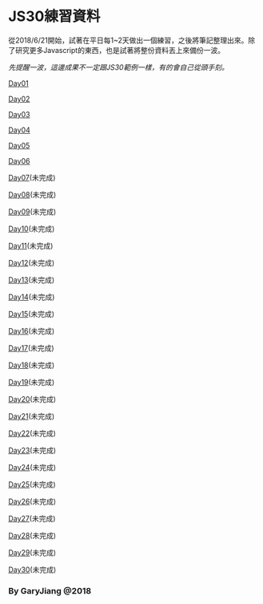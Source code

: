 # JS30練習資料

從2018/6/21開始，試著在平日每1~2天做出一個練習，之後將筆記整理出來。除了研究更多Javascript的東西，也是試著將整份資料丟上來備份一波。

*先提醒一波，這邊成果不一定跟JS30範例一樣，有的會自己從頭手刻。*


[Day01](https://kagami91582.github.io/javascript30/Day01-DrumKit/index.html)

[Day02](https://kagami91582.github.io/javascript30/Day02-JS%20and%20CSS%20Clock/index.html)

[Day03](https://kagami91582.github.io/javascript30/Day03-CSS-Variables/index.html)

[Day04](https://kagami91582.github.io/javascript30/Day04-Array%20Cardio%20Day1/index.html)

[Day05](https://kagami91582.github.io/javascript30/Day05-Flex%20Panels/index.html)

[Day06](https://kagami91582.github.io/javascript30/Day06-Type%20Ahead/index.html)

[Day07]()(未完成)

[Day08]()(未完成)

[Day09]()(未完成)

[Day10]()(未完成)

[Day11]()(未完成)

[Day12]()(未完成)

[Day13]()(未完成)

[Day14]()(未完成)

[Day15]()(未完成)

[Day16]()(未完成)

[Day17]()(未完成)

[Day18]()(未完成)

[Day19]()(未完成)

[Day20]()(未完成)

[Day21]()(未完成)

[Day22]()(未完成)

[Day23]()(未完成)

[Day24]()(未完成)

[Day25]()(未完成)

[Day26]()(未完成)

[Day27]()(未完成)

[Day28]()(未完成)

[Day29]()(未完成)

[Day30]()(未完成)


### By GaryJiang @2018
